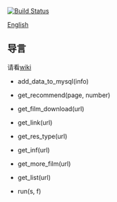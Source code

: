 [![Build Status](https://travis-ci.com/ptrtonull-workshop/PianYuan.svg?branch=master)](https://travis-ci.com/ptrtonull-workshop/PianYuan)

[English](./README-EN.md)

## 导言

请看[wiki](https://github.com/ptrtonull-workshop/PianYuan/wiki)

- add_data_to_mysql(info)
- get_recommend(page, number)
- get_film_download(url)
- get_link(url)

- get_res_type(url)
- get_inf(url)
- get_more_film(url)
- get_list(url)
- run(s, f)

